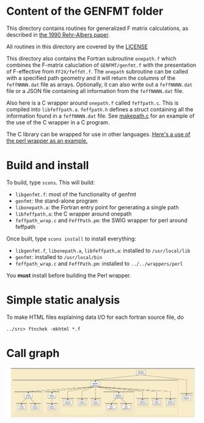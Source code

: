 
# Content of the GENFMT folder

This directory contains routines for generalized F matrix
calculations, as described in
[the 1990 Rehr-Albers paper](http://dx.doi.org/10.1103/PhysRevB.41.8139).

All routines in this directory are covered by the [LICENSE](../HEADERS/license.h)

This directory also contains the Fortran subroutine `onepath.f` which
combines the F-matrix caluclation of `GENFMT/genfmt.f` with the
presentation of F-effective from `FF2X/feffdt.f`.  The `onepath`
subroutine can be called with a specified path geometry and it will
return the columns of the `feffNNNN.dat` file as arrays.  Optionally,
it can also write out a `feffNNNN.dat` file or a JSON file containing
all information from the `feffNNNN.dat` file.

Also here is a C wrapper around `onepath.f` called `feffpath.c`.  This
is compiled into `libfeffpath.a`.  `feffpath.h` defines a struct
containing all the information found in a `feffNNNN.dat` file.  See
[makepath.c](makepath.c) for an example of the use of the C wrapper in
a C program.

The C library can be wrapped for use in other languages.
[Here's a use of the perl wrapper as an example.](../../wrappers/perl/example.pl)

# Build and install

To build, type `scons`.  This will build:

 * `libgenfmt.f`: most of the functionality of genfmt
 * `genfmt`: the stand-alone program
 * `libonepath.a`: the Fortran entry point for generating a single path
 * `libfeffpath,a`: the C wrapper around onepath
 * `feffpath_wrap.c` and `FeffPath.pm`: the SWIG wrapper for perl around feffpath

Once built, type `scons install` to install everything:

 * `libgenfmt.f`, `libonepath.a`, `libfeffpath,a`: installed to `/usr/local/lib`
 * `genfmt`: installed to `/usr/local/bin`
 * `feffpath_wrap.c` and `FeffPath.pm`: installed to `../../wrappers/perl`

You **must** install before building the Perl wrapper.

# Simple static analysis

To make HTML files explaining data I/O for each fortran source file, do

	../src> ftnchek -mkhtml *.f

# Call graph

![call graph for the GENFMT folder](tree/genfmt.png)
